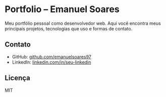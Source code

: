 # Portfolio – Emanuel Soares

Meu portfólio pessoal como desenvolvedor web. Aqui você encontra meus principais projetos, tecnologias que uso e formas de contato.

## Contato
- GitHub: [github.com/emanuelsoares97](https://github.com/emanuelsoares97)
- LinkedIn: [linkedin.com/in/seu-linkedin](https://www.linkedin.com/in/emanuel-soares1997/)

## Licença
MIT
